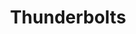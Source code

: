 ---
title: Thunderbolts
crosslinks:
- plasmacosmology
- AskPhysics
- askscience
- shitdenierssay
- hardscience
---